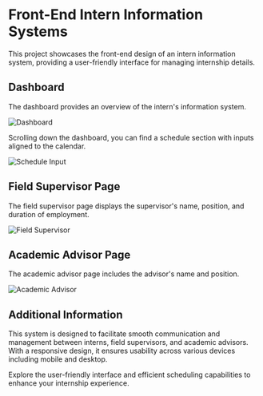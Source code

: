 # Front-End Intern Information Systems

This project showcases the front-end design of an intern information system, providing a user-friendly interface for managing internship details.

## Dashboard

The dashboard provides an overview of the intern's information system.

![Dashboard](https://github.com/user-attachments/assets/b85c6cf4-bb13-4738-8dc8-260d6d45f12c)

Scrolling down the dashboard, you can find a schedule section with inputs aligned to the calendar.

![Schedule Input](https://github.com/user-attachments/assets/f74486ce-7e63-4937-a998-1d58ede60d70)

## Field Supervisor Page

The field supervisor page displays the supervisor's name, position, and duration of employment.

![Field Supervisor](https://github.com/user-attachments/assets/4eaad357-b255-4b5f-a428-c2c63256c8fe)

## Academic Advisor Page

The academic advisor page includes the advisor's name and position.

![Academic Advisor](https://github.com/user-attachments/assets/ff2eaf59-be43-4282-8f93-a86d34976d51)

## Additional Information

This system is designed to facilitate smooth communication and management between interns, field supervisors, and academic advisors. With a responsive design, it ensures usability across various devices including mobile and desktop.

Explore the user-friendly interface and efficient scheduling capabilities to enhance your internship experience.
